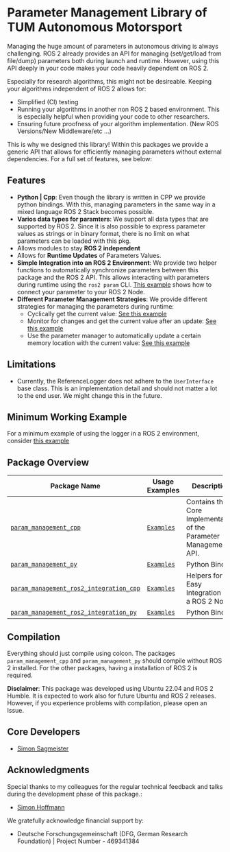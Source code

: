 # Parameter Management Library of TUM Autonomous Motorsport

Managing the huge amount of parameters in autonomous driving is always challenging.
ROS 2 already provides an API for managing (set/get/load from file/dump) parameters both during launch and runtime.
However, using this API deeply in your code makes your code heavily dependent on ROS 2.

Especially for research algorithms, this might not be desireable. Keeping your algorithms independent of ROS 2 allows for: 
 - Simplified (CI) testing
 - Running your algorithms in another non ROS 2 based environment. This is especially helpful when providing your code to other researchers.
 - Ensuring future proofness of your algorithm implementation. (New ROS Versions/New Middleware/etc ...)

This is why we designed this library! 
Within this packages we provide a generic API that allows for efficiently managing parameters without external dependencies.
For a full set of features, see below:


## Features
- **Python | Cpp**: Even though the library is written in CPP we provide python bindings. With this, managing parameters in the same way in a mixed language ROS 2 Stack becomes possible.
- **Varios data types for paramters**: We support all data types that are supported by ROS 2. Since it is also possible to express parameter values as strings or in binary format, there is no limit on what parameters can be loaded with this pkg.
- Allows modules to stay **ROS 2 independent**
- Allows for **Runtime Updates** of Parameters Values.
- **Simple Integration into an ROS 2 Environment**: We provide two helper functions to automatically synchronize parameters between this package and the ROS 2 API. This allows interacting with parameters during runtime using the `ros2 param` CLI.
  [This example](./param_management_ros2_integration_cpp/examples/default.cpp) shows how to connect your parameter to your ROS 2 Node.
- **Different Parameter Management Strategies**: We provide different strategies for managing the parameters during runtime:
    - Cyclically get the current value: [See this example](./param_management_cpp/examples/value_manager.cpp) 
    - Monitor for changes and get the current value after an update: [See this example](./param_management_cpp/examples/value_manager_struct.cpp) 
    - Use the parameter manager to automatically update a certain memory location with the current value: [See this example](./param_management_cpp/examples/reference_manager.cpp) 

## Limitations
 - Currently, the ReferenceLogger does not adhere to the `UserInterface` base class. This is an implementation detail and should not matter a lot to the end user. We might change this in the future.

## Minimum Working Example

For a minimum example of using the logger in a ROS 2 environment, consider [this example](./param_management_ros2_integration_cpp/examples/default.cpp)


## Package Overview

| Package Name | Usage Examples | Description  |
| ------------ | ----------- | --------------- |
| [`param_management_cpp`](./param_management_cpp/) | [`Examples`](./param_management_cpp/examples) | Contains the Core Implementation of the Parameter Management API. | 
| [`param_management_py`](./param_management_py/) | [`Examples`](./param_management_py/examples) | Python Binding | 
| [`param_management_ros2_integration_cpp`](./param_management_ros2_integration_cpp/) | [`Examples`](./param_management_ros2_integration_cpp/examples) | Helpers for Easy Integration into a ROS 2 Node. | 
| [`param_management_ros2_integration_py`](./param_management_ros2_integration_py/) | [`Examples`](./param_management_ros2_integration_py/examples) | Python Binding | 


## Compilation

Everything should just compile using colcon. The packages `param_management_cpp` and `param_management_py` should compile without ROS 2 installed. For the other packages, having a installation of ROS 2 is required.

**Disclaimer**: This package was developed using Ubuntu 22.04 and ROS 2 Humble. 
It is expected to work also for future Ubuntu and ROS 2 releases. 
However, if you experience problems with compilation, please open an Issue.  

## Core Developers
 - [Simon Sagmeister](https://github.com/simonsag96)

## Acknowledgments

Special thanks to my colleagues for the regular technical feedback and talks during the development phase of this package.:
- [Simon Hoffmann](https://github.com/simonh92)


We gratefully acknowledge financial support by:
 - Deutsche Forschungsgemeinschaft (DFG, German Research Foundation) | Project Number - 469341384
